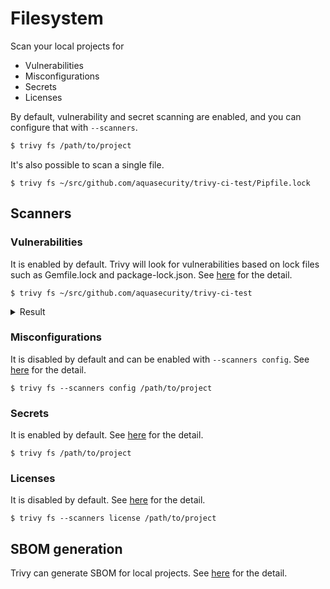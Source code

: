 # Filesystem

Scan your local projects for

- Vulnerabilities
- Misconfigurations
- Secrets
- Licenses
 
By default, vulnerability and secret scanning are enabled, and you can configure that with `--scanners`.

```bash
$ trivy fs /path/to/project
```

It's also possible to scan a single file.

```
$ trivy fs ~/src/github.com/aquasecurity/trivy-ci-test/Pipfile.lock
```

## Scanners
### Vulnerabilities
It is enabled by default.
Trivy will look for vulnerabilities based on lock files such as Gemfile.lock and package-lock.json.
See [here](../vulnerability/scanning.md) for the detail.

```
$ trivy fs ~/src/github.com/aquasecurity/trivy-ci-test
```

<details>
<summary>Result</summary>

```
2020-06-01T17:06:58.652+0300    WARN    OS is not detected and vulnerabilities in OS packages are not detected.
2020-06-01T17:06:58.652+0300    INFO    Detecting pipenv vulnerabilities...
2020-06-01T17:06:58.691+0300    INFO    Detecting cargo vulnerabilities...

Pipfile.lock
============
Total: 10 (UNKNOWN: 2, LOW: 0, MEDIUM: 6, HIGH: 2, CRITICAL: 0)

+---------------------+------------------+----------+-------------------+------------------------+------------------------------------+
|       LIBRARY       | VULNERABILITY ID | SEVERITY | INSTALLED VERSION |     FIXED VERSION      |               TITLE                |
+---------------------+------------------+----------+-------------------+------------------------+------------------------------------+
| django              | CVE-2020-7471    | HIGH     | 2.0.9             | 3.0.3, 2.2.10, 1.11.28 | django: potential                  |
|                     |                  |          |                   |                        | SQL injection via                  |
|                     |                  |          |                   |                        | StringAgg(delimiter)               |
+                     +------------------+----------+                   +------------------------+------------------------------------+
|                     | CVE-2019-19844   | MEDIUM   |                   | 3.0.1, 2.2.9, 1.11.27  | Django: crafted email address      |
|                     |                  |          |                   |                        | allows account takeover            |
+                     +------------------+          +                   +------------------------+------------------------------------+
|                     | CVE-2019-3498    |          |                   | 2.1.5, 2.0.10, 1.11.18 | python-django: Content             |
|                     |                  |          |                   |                        | spoofing via URL path in           |
|                     |                  |          |                   |                        | default 404 page                   |
+                     +------------------+          +                   +------------------------+------------------------------------+
|                     | CVE-2019-6975    |          |                   | 2.1.6, 2.0.11, 1.11.19 | python-django:                     |
|                     |                  |          |                   |                        | memory exhaustion in               |
|                     |                  |          |                   |                        | django.utils.numberformat.format() |
+---------------------+------------------+----------+-------------------+------------------------+------------------------------------+
...
```

</details>

### Misconfigurations
It is disabled by default and can be enabled with `--scanners config`.
See [here](../misconfiguration/scanning.md) for the detail.

```shell
$ trivy fs --scanners config /path/to/project
```

### Secrets
It is enabled by default.
See [here](../secret/scanning.md) for the detail.

```shell
$ trivy fs /path/to/project
```

### Licenses
It is disabled by default.
See [here](../licenses/scanning.md) for the detail.

```shell
$ trivy fs --scanners license /path/to/project
```

## SBOM generation
Trivy can generate SBOM for local projects.
See [here](../sbom/index.md) for the detail.
